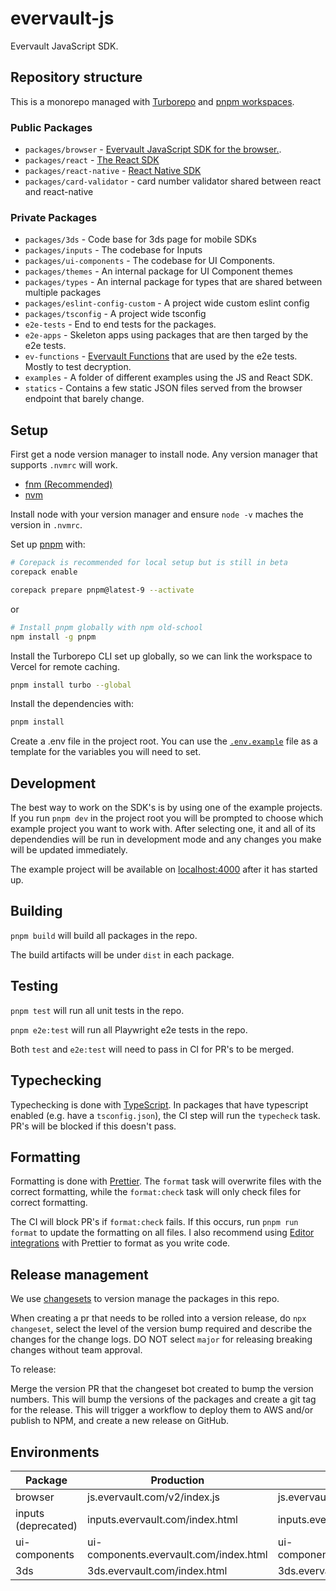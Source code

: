 # evervault-js

Evervault JavaScript SDK.

## Repository structure

This is a monorepo managed with [Turborepo](https://turbo.fyi/) and [pnpm workspaces](https://pnpm.io/workspaces).

### Public Packages

- `packages/browser` - [Evervault JavaScript SDK for the browser.](https://docs.evervault.com/sdks/javascript).
- `packages/react` - [The React SDK](https://docs.evervault.com/sdks/reactjs)
- `packages/react-native` - [React Native SDK](https://docs.evervault.com/sdks/react-native)
- `packages/card-validator` - card number validator shared between react and react-native

### Private Packages

- `packages/3ds` - Code base for 3ds page for mobile SDKs
- `packages/inputs` - The codebase for Inputs
- `packages/ui-components` - The codebase for UI Components.
- `packages/themes` - An internal package for UI Component themes
- `packages/types` - An internal package for types that are shared between multiple packages
- `packages/eslint-config-custom` - A project wide custom eslint config
- `packages/tsconfig` - A project wide tsconfig
- `e2e-tests` - End to end tests for the packages.
- `e2e-apps` - Skeleton apps using packages that are then targed by the e2e tests.
- `ev-functions` - [Evervault Functions](https://docs.evervault.com/products/functions) that are used by the e2e tests. Mostly to test decryption.
- `examples` - A folder of different examples using the JS and React SDK.
- `statics` - Contains a few static JSON files served from the browser endpoint that barely change.

## Setup

First get a node version manager to install node. Any version manager that supports `.nvmrc` will work.

- [fnm (Recommended)](https://github.com/Schniz/fnm)
- [nvm](https://github.com/nvm-sh/nvm)

Install node with your version manager and ensure `node -v` maches the version in `.nvmrc`.

Set up [pnpm](https://pnpm.io/) with:

```bash
# Corepack is recommended for local setup but is still in beta
corepack enable

corepack prepare pnpm@latest-9 --activate
```

or

```bash
# Install pnpm globally with npm old-school
npm install -g pnpm
```

Install the Turborepo CLI set up globally, so we can link the workspace to Vercel for remote caching.

```bash
pnpm install turbo --global
```

Install the dependencies with:

```bash
pnpm install
```

Create a .env file in the project root. You can use the [`.env.example`](.env.example) file as a template for the variables you will need to set.

## Development

The best way to work on the SDK's is by using one of the example projects. If you run `pnpm dev` in the project root you will be prompted to choose which example project you want to work with. After selecting one, it and all of its dependendies will be run in development mode and any changes you make will be updated immediately.

The example project will be available on [localhost:4000](https://localhost:4000) after it has started up.

## Building

`pnpm build` will build all packages in the repo.

The build artifacts will be under `dist` in each package.

## Testing

`pnpm test` will run all unit tests in the repo.

`pnpm e2e:test` will run all Playwright e2e tests in the repo.

Both `test` and `e2e:test` will need to pass in CI for PR's to be merged.

## Typechecking

Typechecking is done with [TypeScript](https://www.typescriptlang.org/). In packages that have typescript enabled (e.g. have a `tsconfig.json`), the CI step will run the `typecheck` task. PR's will be blocked if this doesn't pass.

## Formatting

Formatting is done with [Prettier](https://prettier.io). The `format` task will overwrite files with the correct formatting, while the `format:check` task will only check files for correct formatting.

The CI will block PR's if `format:check` fails. If this occurs, run `pnpm run format` to update the formatting on all files. I also recommend using [Editor integrations](https://prettier.io/docs/en/editors.html) with Prettier to format as you write code.

## Release management

We use [changesets](https://github.com/changesets/changesets) to version manage the packages in this repo.

When creating a pr that needs to be rolled into a version release, do `npx changeset`, select the level of the version bump required and describe the changes for the change logs. DO NOT select `major` for releasing breaking changes without team approval.

To release:

Merge the version PR that the changeset bot created to bump the version numbers.
This will bump the versions of the packages and create a git tag for the release.
This will trigger a workflow to deploy them to AWS and/or publish to NPM, and create a new release on GitHub.

## Environments

| Package             | Production                             | Staging                                |
| ------------------- | -------------------------------------- | -------------------------------------- |
| browser             | js.evervault.com/v2/index.js           | js.evervault.io/v2/index.js            |
| inputs (deprecated) | inputs.evervault.com/index.html        | inputs.evervault.io/index.html         |
| ui-components       | ui-components.evervault.com/index.html | ui-components.evervault.com/index.html |
| 3ds                 | 3ds.evervault.com/index.html           | 3ds.evervault.io/index.html            |
